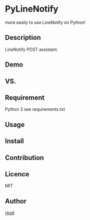 PyLineNotify
====

more easily to use LineNotify on Python!

## Description

LineNotify POST assistant.

## Demo



## VS. 

## Requirement
Python 3
see requirements.txt

## Usage

## Install

## Contribution

## Licence

MIT

## Author

[reud](https://github.com/reud)

